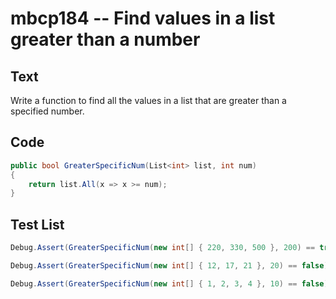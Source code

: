 # mbcp184 -- Find values in a list greater than a number

## Text

Write a function to find all the values in a list that are greater than a specified number.

## Code

```csharp
public bool GreaterSpecificNum(List<int> list, int num)  
{  
    return list.All(x => x >= num);  
}
```

## Test List

```csharp
Debug.Assert(GreaterSpecificNum(new int[] { 220, 330, 500 }, 200) == true);
```

```csharp
Debug.Assert(GreaterSpecificNum(new int[] { 12, 17, 21 }, 20) == false);
```

```csharp
Debug.Assert(GreaterSpecificNum(new int[] { 1, 2, 3, 4 }, 10) == false);
```
